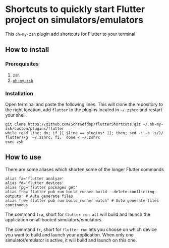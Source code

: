 # Shortcuts to quickly start Flutter project on simulators/emulators

This `oh-my-zsh` plugin add shortcuts for Flutter to your terminal

## How to install

### Prerequisites
1. `zsh`
2. [`oh-my-zsh`](https://github.com/robbyrussell/oh-my-zsh)

### Installation
Open terminal and paste the following lines. This will clone the repository to the right location, add `flutter` to the plugins located in `~/.zshrc` and restart your shell.

```
git clone https://github.com/Schroefdop/flutterShortcuts.git ~/.oh-my-zsh/custom/plugins/flutter
while read line; do; if [[ $line == plugins* ]]; then; sed -i -e 's/)/ flutter)/g' ~/.zshrc; fi;  done < ~/.zshrc
exec zsh
```

## How to use
There are some aliases which shorten some of the longer Flutter commands
```
alias fa='flutter analyze'
alias fd='flutter devices'
alias fpg='flutter packages get'
alias frb='flutter pub run build_runner build --delete-conflicting-outputs' # Auto generate files
alias frw='flutter pub run build_runner watch' # Auto generate files continuous
```

The command `fra`, short for `flutter run all` will build and launch the application on all booted simulators/emulators.

The command `fr`, short for `flutter run` lets you choose on which device you want to build and launch your application. When only one simulator/emulator is active, it will build and launch on this one.
